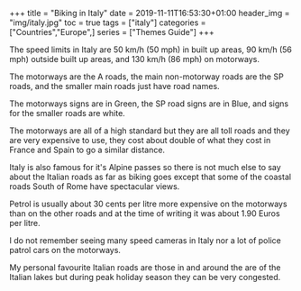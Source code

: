 +++
title = "Biking in Italy"
date = 2019-11-11T16:53:30+01:00
header_img = "img/italy.jpg"
toc = true
tags = ["italy"]
categories = ["Countries","Europe",]
series = ["Themes Guide"]
+++

The speed limits in Italy are 50 km/h (50 mph) in built up areas, 90 km/h (56 mph) outside built up areas, and 130 km/h (86 mph) on motorways.

The motorways are the A roads, the main non-motorway roads are the SP roads, and the smaller main roads just have road names.

The motorways signs are in Green, the SP road signs are in Blue, and signs for the smaller roads are white.

The motorways are all of a high standard but they are all toll roads and they are very expensive to use, they cost about double of what they cost in France and Spain to go a similar distance.

Italy is also famous for it's Alpine passes so there is not much else to say about the Italian roads as far as biking goes except that some of the coastal roads South of Rome have spectacular views.

Petrol is usually about 30 cents per litre more expensive on the motorways than on the other roads and at the time of writing it was about 1.90 Euros per litre.

I do not remember seeing many speed cameras in Italy nor a lot of police patrol cars on the motorways.

My personal favourite Italian roads are those in and around the are of the Italian lakes but during peak holiday season they can be very congested.
